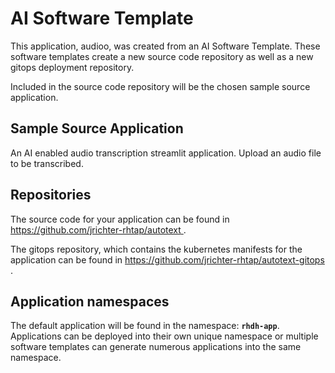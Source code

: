 # AI Software Template

This application, audioo, was created from an AI Software Template. These software templates create a new source code repository as well as a new gitops deployment repository.

Included in the source code repository will be the chosen sample source application.

## Sample Source Application

An AI enabled audio transcription streamlit application. Upload an audio file to be transcribed.

## Repositories

The source code for your application can be found in [https://github.com/jrichter-rhtap/autotext ](https://github.com/jrichter-rhtap/autotext ).
 
The gitops repository, which contains the kubernetes manifests for the application can be found in 
[https://github.com/jrichter-rhtap/autotext-gitops ](https://github.com/jrichter-rhtap/autotext-gitops ). 

## Application namespaces 

The default application will be found in the namespace: **`rhdh-app`**. Applications can be deployed into their own unique namespace or multiple software templates can generate numerous applications into the same namespace.
